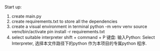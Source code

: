 Start up:
 1. create main.py
 2. create requirements.txt to store all the dependencies
 3. create a visual environment in terminal
     python -m venv venv
     source venv/bin/activate
     pin install -r requirements.txt
 4. select suitable interpreter
    shift + command + P 键盘: 输入Python: Select Interpreter, 选择本文件路径下的python 作为本项目的专属python 程序.
